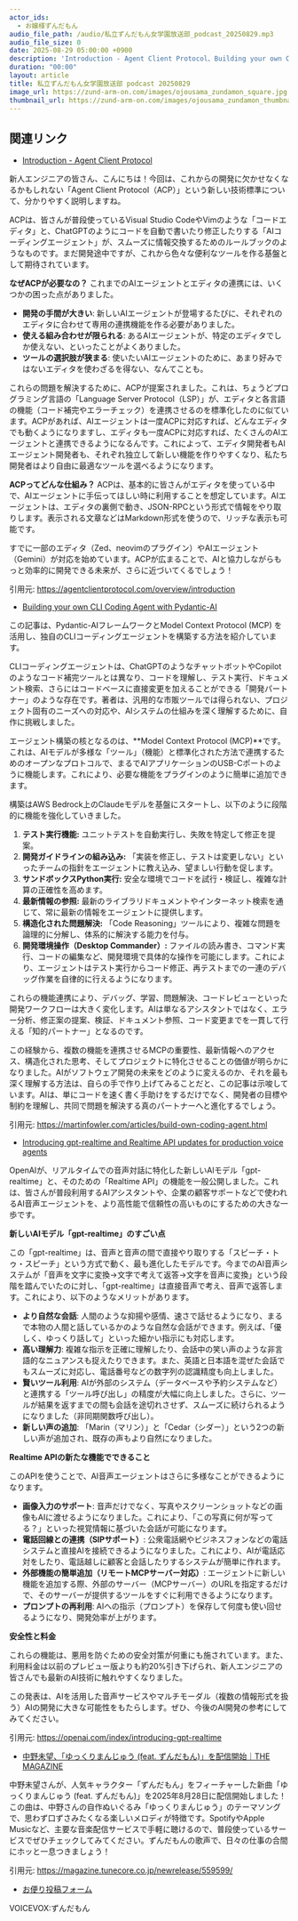 ```yaml
---
actor_ids:
  - お嬢様ずんだもん
audio_file_path: /audio/私立ずんだもん女学園放送部_podcast_20250829.mp3
audio_file_size: 0
date: 2025-08-29 05:00:00 +0900
description: 'Introduction - Agent Client Protocol、Building your own CLI Coding Agent with Pydantic-AI、Introducing gpt-realtime and Realtime API updates for production voice agents、中野未望、「ゆっくりまんじゅう (feat. ずんだもん)」を配信開始｜THE MAGAZINE'
duration: "00:00"
layout: article
title: 私立ずんだもん女学園放送部 podcast 20250829
image_url: https://zund-arm-on.com/images/ojousama_zundamon_square.jpg
thumbnail_url: https://zund-arm-on.com/images/ojousama_zundamon_thumbnail.jpg
---
```


## 関連リンク


- [Introduction - Agent Client Protocol](https://agentclientprotocol.com/overview/introduction)  


新人エンジニアの皆さん、こんにちは！今回は、これからの開発に欠かせなくなるかもしれない「Agent Client Protocol（ACP）」という新しい技術標準について、分かりやすく説明しますね。

ACPは、皆さんが普段使っているVisual Studio CodeやVimのような「コードエディタ」と、ChatGPTのようにコードを自動で書いたり修正したりする「AIコーディングエージェント」が、スムーズに情報交換するためのルールブックのようなものです。まだ開発途中ですが、これから色々な便利なツールを作る基盤として期待されています。

**なぜACPが必要なの？**
これまでのAIエージェントとエディタの連携には、いくつかの困った点がありました。

*   **開発の手間が大きい**: 新しいAIエージェントが登場するたびに、それぞれのエディタに合わせて専用の連携機能を作る必要がありました。
*   **使える組み合わせが限られる**: あるAIエージェントが、特定のエディタでしか使えない、といったことがよくありました。
*   **ツールの選択肢が狭まる**: 使いたいAIエージェントのために、あまり好みではないエディタを使わざるを得ない、なんてことも。

これらの問題を解決するために、ACPが提案されました。これは、ちょうどプログラミング言語の「Language Server Protocol（LSP）」が、エディタと各言語の機能（コード補完やエラーチェック）を連携させるのを標準化したのに似ています。ACPがあれば、AIエージェントは一度ACPに対応すれば、どんなエディタでも動くようになりますし、エディタも一度ACPに対応すれば、たくさんのAIエージェントと連携できるようになるんです。これによって、エディタ開発者もAIエージェント開発者も、それぞれ独立して新しい機能を作りやすくなり、私たち開発者はより自由に最適なツールを選べるようになります。

**ACPってどんな仕組み？**
ACPは、基本的に皆さんがエディタを使っている中で、AIエージェントに手伝ってほしい時に利用することを想定しています。AIエージェントは、エディタの裏側で動き、JSON-RPCという形式で情報をやり取りします。表示される文章などはMarkdown形式を使うので、リッチな表示も可能です。

すでに一部のエディタ（Zed、neovimのプラグイン）やAIエージェント（Gemini）が対応を始めています。ACPが広まることで、AIと協力しながらもっと効率的に開発できる未来が、さらに近づいてくるでしょう！

引用元: https://agentclientprotocol.com/overview/introduction


- [Building your own CLI Coding Agent with Pydantic-AI](https://martinfowler.com/articles/build-own-coding-agent.html)  


この記事は、Pydantic-AIフレームワークとModel Context Protocol (MCP) を活用し、独自のCLIコーディングエージェントを構築する方法を紹介しています。

CLIコーディングエージェントは、ChatGPTのようなチャットボットやCopilotのようなコード補完ツールとは異なり、コードを理解し、テスト実行、ドキュメント検索、さらにはコードベースに直接変更を加えることができる「開発パートナー」のような存在です。著者は、汎用的な市販ツールでは得られない、プロジェクト固有のニーズへの対応や、AIシステムの仕組みを深く理解するために、自作に挑戦しました。

エージェント構築の核となるのは、**Model Context Protocol (MCP)**です。これは、AIモデルが多様な「ツール」（機能）と標準化された方法で連携するためのオープンなプロトコルで、まるでAIアプリケーションのUSB-Cポートのように機能します。これにより、必要な機能をプラグインのように簡単に追加できます。

構築はAWS Bedrock上のClaudeモデルを基盤にスタートし、以下のように段階的に機能を強化していきました。

1.  **テスト実行機能:** ユニットテストを自動実行し、失敗を特定して修正を提案。
2.  **開発ガイドラインの組み込み:** 「実装を修正し、テストは変更しない」といったチームの指針をエージェントに教え込み、望ましい行動を促します。
3.  **サンドボックスPython実行:** 安全な環境でコードを試行・検証し、複雑な計算の正確性を高めます。
4.  **最新情報の参照:** 最新のライブラリドキュメントやインターネット検索を通じて、常に最新の情報をエージェントに提供します。
5.  **構造化された問題解決:** 「Code Reasoning」ツールにより、複雑な問題を論理的に分解し、体系的に解決する能力を付与。
6.  **開発環境操作（Desktop Commander）:** ファイルの読み書き、コマンド実行、コードの編集など、開発環境で具体的な操作を可能にします。これにより、エージェントはテスト実行からコード修正、再テストまでの一連のデバッグ作業を自律的に行えるようになります。

これらの機能連携により、デバッグ、学習、問題解決、コードレビューといった開発ワークフローは大きく変化します。AIは単なるアシスタントではなく、エラー分析、修正案の提案、検証、ドキュメント参照、コード変更までを一貫して行える「知的パートナー」となるのです。

この経験から、複数の機能を連携させるMCPの重要性、最新情報へのアクセス、構造化された思考、そしてプロジェクトに特化させることの価値が明らかになりました。AIがソフトウェア開発の未来をどのように変えるのか、それを最も深く理解する方法は、自らの手で作り上げてみることだと、この記事は示唆しています。AIは、単にコードを速く書く手助けをするだけでなく、開発者の目標や制約を理解し、共同で問題を解決する真のパートナーへと進化するでしょう。

引用元: https://martinfowler.com/articles/build-own-coding-agent.html


- [Introducing gpt-realtime and Realtime API updates for production voice agents](https://openai.com/index/introducing-gpt-realtime)  


OpenAIが、リアルタイムでの音声対話に特化した新しいAIモデル「gpt-realtime」と、そのための「Realtime API」の機能を一般公開しました。これは、皆さんが普段利用するAIアシスタントや、企業の顧客サポートなどで使われるAI音声エージェントを、より高性能で信頼性の高いものにするための大きな一歩です。

**新しいAIモデル「gpt-realtime」のすごい点**

この「gpt-realtime」は、音声と音声の間で直接やり取りする「スピーチ・トゥ・スピーチ」という方式で動く、最も進化したモデルです。今までのAI音声システムが「音声を文字に変換→文字で考えて返答→文字を音声に変換」という段階を踏んでいたのに対し、「gpt-realtime」は直接音声で考え、音声で返答します。これにより、以下のようなメリットがあります。

*   **より自然な会話**: 人間のような抑揚や感情、速さで話せるようになり、まるで本物の人間と話しているかのような自然な会話ができます。例えば、「優しく、ゆっくり話して」といった細かい指示にも対応します。
*   **高い理解力**: 複雑な指示を正確に理解したり、会話中の笑い声のような非言語的なニュアンスも捉えたりできます。また、英語と日本語を混ぜた会話でもスムーズに対応し、電話番号などの数字列の認識精度も向上しました。
*   **賢いツール利用**: AIが外部のシステム（データベースや予約システムなど）と連携する「ツール呼び出し」の精度が大幅に向上しました。さらに、ツールが結果を返すまでの間も会話を途切れさせず、スムーズに続けられるようになりました（非同期関数呼び出し）。
*   **新しい声の追加**: 「Marin（マリン）」と「Cedar（シダー）」という2つの新しい声が追加され、既存の声もより自然になりました。

**Realtime APIの新たな機能でできること**

このAPIを使うことで、AI音声エージェントはさらに多様なことができるようになります。

*   **画像入力のサポート**: 音声だけでなく、写真やスクリーンショットなどの画像もAIに渡せるようになりました。これにより、「この写真に何が写ってる？」といった視覚情報に基づいた会話が可能になります。
*   **電話回線との連携（SIPサポート）**: 公衆電話網やビジネスフォンなどの電話システムと直接AIを接続できるようになりました。これにより、AIが電話応対をしたり、電話越しに顧客と会話したりするシステムが簡単に作れます。
*   **外部機能の簡単追加（リモートMCPサーバー対応）**: エージェントに新しい機能を追加する際、外部のサーバー（MCPサーバー）のURLを指定するだけで、そのサーバーが提供するツールをすぐに利用できるようになります。
*   **プロンプトの再利用**: AIへの指示（プロンプト）を保存して何度も使い回せるようになり、開発効率が上がります。

**安全性と料金**

これらの機能は、悪用を防ぐための安全対策が何重にも施されています。また、利用料金は以前のプレビュー版よりも約20%引き下げられ、新人エンジニアの皆さんでも最新のAI技術に触れやすくなりました。

この発表は、AIを活用した音声サービスやマルチモーダル（複数の情報形式を扱う）AIの開発に大きな可能性をもたらします。ぜひ、今後のAI開発の参考にしてみてください。

引用元: https://openai.com/index/introducing-gpt-realtime


- [中野未望、「ゆっくりまんじゅう (feat. ずんだもん)」を配信開始｜THE MAGAZINE](https://magazine.tunecore.co.jp/newrelease/559599/)  


中野未望さんが、人気キャラクター「ずんだもん」をフィーチャーした新曲「ゆっくりまんじゅう (feat. ずんだもん)」を2025年8月28日に配信開始しました！
この曲は、中野さんの自作ぬいぐるみ「ゆっくりまんじゅう」のテーマソングで、思わず口ずさみたくなる楽しいメロディが特徴です。SpotifyやApple Musicなど、主要な音楽配信サービスで手軽に聴けるので、普段使っているサービスでぜひチェックしてみてください。ずんだもんの歌声で、日々の仕事の合間にホッと一息つきましょう！

引用元: https://magazine.tunecore.co.jp/newrelease/559599/



- [お便り投稿フォーム](https://forms.gle/ffg4JTfqdiqK62qf9)

VOICEVOX:ずんだもん
